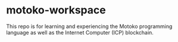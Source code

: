 # motoko-workspace
This repo is for learning and experiencing the Motoko programming language as well as the Internet Computer (ICP) blockchain.
